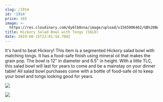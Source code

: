 ```yaml
---
slug: /1914
id: '1914'
price: 165
image: >-
  https://res.cloudinary.com/dy6lb8vna/image/upload/v1565906462/GB%20Bowlworks%20Gallery/1914a.jpg
title: Hickory Salad Bowl with Tongs (SOLD)
date: 2019-08-15T22:01:54.708Z
---
```

It's hard to beat Hickory!  This item is a segmented Hickory salad bowl with matching tongs.  It has a food-safe finish using mineral oil that makes the grain pop.  The bowl is 12" in diameter and 6.5" in height.  With a little TLC, this salad bowl will last for years to come and be a mainstay on your dinner table!  All salad bowl purchases come with a bottle of food-safe oil to keep your bowl and tongs looking good for years.

![](https://res.cloudinary.com/dy6lb8vna/image/upload/v1565906715/GB%20Bowlworks%20Gallery/1914b.jpg)

![](https://res.cloudinary.com/dy6lb8vna/image/upload/v1565906748/GB%20Bowlworks%20Gallery/IMG_5378.jpg)

